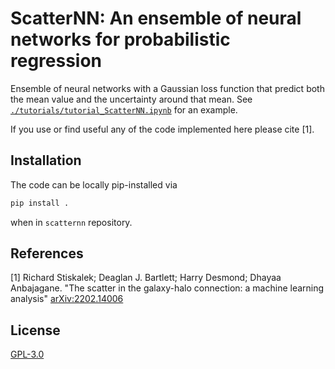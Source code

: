 # ScatterNN: An ensemble of neural networks for probabilistic regression

Ensemble of neural networks with a Gaussian loss function that predict both the mean value and the uncertainty around that mean. See [``./tutorials/tutorial_ScatterNN.ipynb``](https://github.com/Richard-Sti/scatternn/blob/master/tutorials/tutorial_scatterNN.ipynb) for an example.

If you use or find useful any of the code implemented here please cite [1].



## Installation
The code can be locally pip-installed via
```bash
pip install .
```
when in `scatternn` repository.


## References
[1] Richard Stiskalek; Deaglan J. Bartlett; Harry Desmond; Dhayaa Anbajagane. "The scatter in the galaxy-halo connection: a machine learning analysis" [arXiv:2202.14006](https://arxiv.org/abs/2202.14006)

## License
[GPL-3.0](https://www.gnu.org/licenses/gpl-3.0.en.html)
